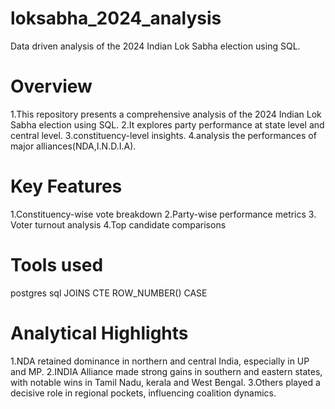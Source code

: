 # loksabha_2024_analysis
 Data driven analysis of the 2024 Indian Lok Sabha election using SQL.
# Overview
1.This repository presents a comprehensive analysis of the 2024 Indian Lok Sabha election using SQL. 
2.It explores party performance at state level and central level.
3.constituency-level insights.
4.analysis the performances of major alliances(NDA,I.N.D.I.A).

# Key Features
1.Constituency-wise vote breakdown
2.Party-wise performance metrics
3. Voter turnout analysis
4.Top candidate comparisons

# Tools used
postgres sql
JOINS
CTE
ROW_NUMBER()
CASE

 # Analytical Highlights
1.NDA retained dominance in northern and central India, especially in UP and MP.
2.INDIA Alliance made strong gains in southern and eastern states, with notable wins in Tamil Nadu, kerala and West Bengal.
3.Others played a decisive role in regional pockets, influencing coalition dynamics.

